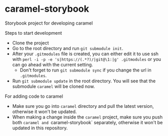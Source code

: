 # caramel-storybook
Storybook project for developing caramel

Steps to start development

* Clone the project
* Go to the root directory and run `git submodule init`.
* After your `.gitmodules` file is created, you can either edit it to use ssh with `perl -i -p -e 's|https://(.*?)/|git@\1:|g' .gitmodules` or you can go ahead with the current setting.
  * Don't forget to run `git submodule sync` if you change the url in `.gitmodules`.
* Run `git submodule update` in the root directory. You will see that the submodule `caramel` will be cloned now.

For adding code to caramel
* Make sure you go into `caramel` directory and pull the latest version, otherwise it won't be updated.
* When making a change inside the `caramel` project, make sure you push both `caramel and `caramel-storybook` separately, otherwise it won't be updated in this repository.
